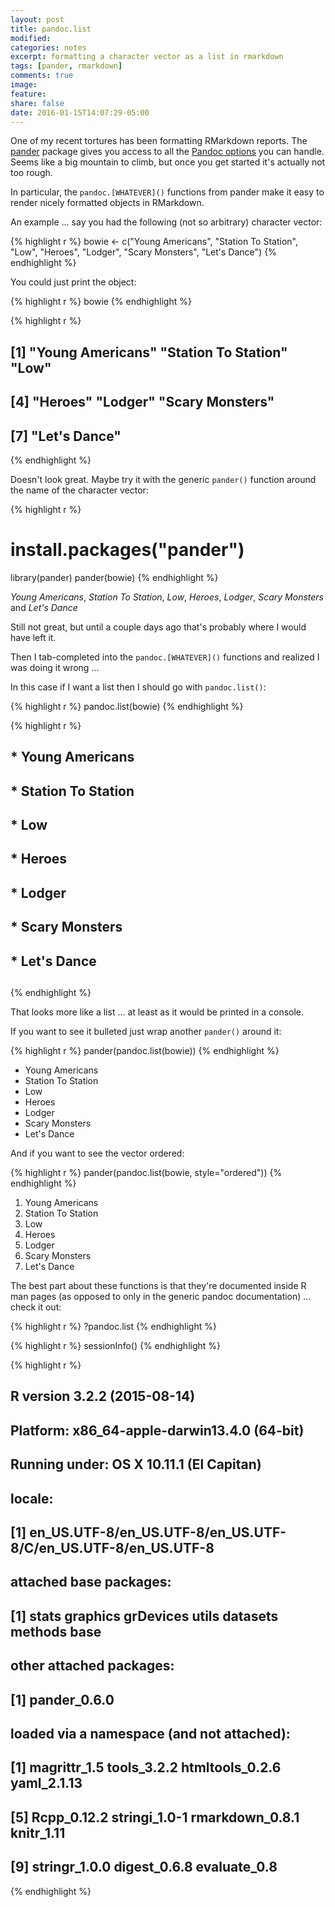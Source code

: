 ```yaml
---
layout: post
title: pandoc.list
modified:
categories: notes
excerpt: formatting a character vector as a list in rmarkdown
tags: [pander, rmarkdown]
comments: true
image:
feature:
share: false
date: 2016-01-15T14:07:29-05:00
---
```


One of my recent tortures has been formatting RMarkdown reports. The [pander](https://cran.r-project.org/web/packages/pander/index.html) package gives you access to all the [Pandoc options](http://pandoc.org/README.html) you can handle. Seems like a big mountain to climb, but once you get started it's actually not too rough.

In particular, the `pandoc.[WHATEVER]()` functions from pander make it easy to render nicely formatted objects in RMarkdown. 

An example ... say you had the following (not so arbitrary) character vector:


{% highlight r %}
bowie <- c("Young Americans", "Station To Station", "Low", "Heroes", "Lodger", "Scary Monsters", "Let's Dance")
{% endhighlight %}

You could just print the object:


{% highlight r %}
bowie
{% endhighlight %}

{% highlight r %}
## [1] "Young Americans"    "Station To Station" "Low"               
## [4] "Heroes"             "Lodger"             "Scary Monsters"    
## [7] "Let's Dance"
{% endhighlight %}

Doesn't look great. Maybe try it with the generic `pander()` function around the name of the character vector:


{% highlight r %}
# install.packages("pander")
library(pander)
pander(bowie)
{% endhighlight %}

_Young Americans_, _Station To Station_, _Low_, _Heroes_, _Lodger_, _Scary Monsters_ and _Let's Dance_

Still not great, but until a couple days ago that's probably where I would have left it. 

Then I tab-completed into the `pandoc.[WHATEVER]()` functions and realized I was doing it wrong ... 

In this case if I want a list then I should go with `pandoc.list()`:


{% highlight r %}
pandoc.list(bowie)
{% endhighlight %}

{% highlight r %}
## 
## * Young Americans 
## * Station To Station 
## * Low 
## * Heroes 
## * Lodger 
## * Scary Monsters 
## * Let's Dance 
## 
## <!-- end of list -->
{% endhighlight %}

That looks more like a list ... at least as it would be printed in a console.

If you want to see it bulleted just wrap another `pander()` around it:


{% highlight r %}
pander(pandoc.list(bowie))
{% endhighlight %}


* Young Americans 
* Station To Station 
* Low 
* Heroes 
* Lodger 
* Scary Monsters 
* Let's Dance 

<!-- end of list -->

And if you want to see the vector ordered:


{% highlight r %}
pander(pandoc.list(bowie, style="ordered"))
{% endhighlight %}


1. Young Americans 
2. Station To Station 
3. Low 
4. Heroes 
5. Lodger 
6. Scary Monsters 
7. Let's Dance 

<!-- end of list -->

The best part about these functions is that they're documented inside R man pages (as opposed to only in the generic pandoc documentation) ... check it out:


{% highlight r %}
?pandoc.list
{% endhighlight %}


{% highlight r %}
sessionInfo()
{% endhighlight %}

{% highlight r %}
## R version 3.2.2 (2015-08-14)
## Platform: x86_64-apple-darwin13.4.0 (64-bit)
## Running under: OS X 10.11.1 (El Capitan)
## 
## locale:
## [1] en_US.UTF-8/en_US.UTF-8/en_US.UTF-8/C/en_US.UTF-8/en_US.UTF-8
## 
## attached base packages:
## [1] stats     graphics  grDevices utils     datasets  methods   base     
## 
## other attached packages:
## [1] pander_0.6.0
## 
## loaded via a namespace (and not attached):
##  [1] magrittr_1.5    tools_3.2.2     htmltools_0.2.6 yaml_2.1.13    
##  [5] Rcpp_0.12.2     stringi_1.0-1   rmarkdown_0.8.1 knitr_1.11     
##  [9] stringr_1.0.0   digest_0.6.8    evaluate_0.8
{% endhighlight %}
